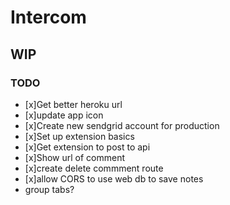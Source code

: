 # Intercom

## WIP

### TODO

- [x]Get better heroku url
- [x]update app icon
- [x]Create new sendgrid account for production
- [x]Set up extension basics
- [x]Get extension to post to api
- [x]Show url of comment
- [x]create delete commment route
- [x]allow CORS to use web db to save notes
- group tabs?
